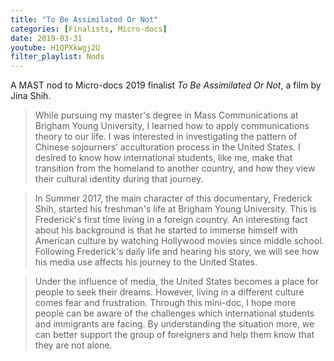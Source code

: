 ```yaml
---
title: "To Be Assimilated Or Not"
categories: [Finalists, Micro-docs]
date: 2019-03-31
youtube: H1QPXkwgj2U
filter_playlist: Nods
---
```


A MAST nod to Micro-docs 2019 finalist _To Be Assimilated Or Not_, a film by Jina Shih.

>While pursuing my master's degree in Mass Communications at Brigham Young University, I learned how to apply communications theory to our life. I was interested in investigating the pattern of Chinese sojourners’ acculturation process in the United States. I desired to know how international students, like me, make that transition from the homeland to another country, and how they view their cultural identity during that journey.

>In Summer 2017, the main character of this documentary, Frederick Shih, started his freshman's life at Brigham Young University. This is Frederick's first time living in a foreign country. An interesting fact about his background is that he started to immerse himself with American culture by watching Hollywood movies since middle school. Following Frederick's daily life and hearing his story, we will see how his media use affects his journey to the United States.

>Under the influence of media, the United States becomes a place for people to seek their dreams. However, living in a different culture comes fear and frustration. Through this mini-doc, I hope more people can be aware of the challenges which international students and immigrants are facing. By understanding the situation more, we can better support the group of foreigners and help them know that they are not alone.
